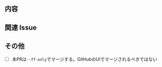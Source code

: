 ## 内容

<!--
プルリクエストの内容説明を端的に記載してください。
-->

## 関連 Issue

<!--
関連するIssue番号を記載してください。
番号の前に"close"を書くと自動的にIssueが閉じられます。

（例）
ref #0
close #0
-->

## その他

<!--
VOICEVOX/voicevox_coreの変更を取り込むときだけこのチェックボックスに`x`を付けます。
このチェックボックスをチェックしても強制力が発生したりしないので、GitHubのUIで間違えて「通常のマージ」をしないように気を付ける必要があります。
CIが通ってレビューも完了してからラベル`ff-merge`を手動で付けると、ワークフロー`FF merge`が作動して`--ff-only`のマージが行われます。
-->
- [ ] 本PRは`--ff-only`でマージする。GitHubのUIでマージされるべきではない
